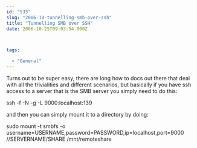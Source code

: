 ```yaml
---
id: "535"
slug: "2006-10-tunnelling-smb-over-ssh"
title: "Tunnelling SMB over SSH"
date: 2006-10-25T09:03:54.000Z



tags:

  - "General"
---
```

<div class="sqs-html-content">
  <p>Turns out to be super easy, there are long how to docs out there that deal with all the trivialities and different scenarios, but basically if you have ssh access to a server that is the SMB server you simply need to do this:</p>
<p>ssh -f -N -g -L 9000:localhost:139 <serverip></serverip></p>
<p>
and then you can simply mount it to a directory by doing:</p>
<p>
sudo mount -t smbfs -o username=USERNAME,password=PASSWORD,ip=localhost,port=9000 //SERVERNAME/SHARE /mnt/remoteshare</p></p>
</div>
